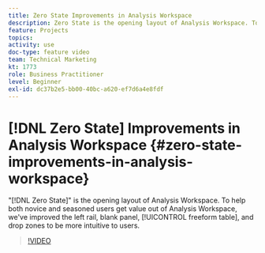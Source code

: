 ```yaml
---
title: Zero State Improvements in Analysis Workspace
description: Zero State is the opening layout of Analysis Workspace. To help both novice and seasoned users get value out of Analysis Workspace, we've improved the left rail, blank panel, freeform table, and drop zones to be more intuitive to users.
feature: Projects
topics: 
activity: use
doc-type: feature video
team: Technical Marketing
kt: 1773
role: Business Practitioner
level: Beginner
exl-id: dc37b2e5-bb00-40bc-a620-ef7d6a4e8fdf
---
```

# [!DNL Zero State] Improvements in Analysis Workspace {#zero-state-improvements-in-analysis-workspace}

"[!DNL Zero State]" is the opening layout of Analysis Workspace. To help both novice and seasoned users get value out of Analysis Workspace, we've improved the left rail, blank panel, [!UICONTROL freeform table], and drop zones to be more intuitive to users.

>[!VIDEO](https://video.tv.adobe.com/v/23560/?quality=12)
